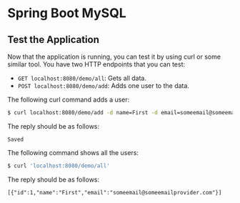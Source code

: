 # Spring Boot MySQL

## Test the Application

Now that the application is running, you can test it by using curl or some similar tool. You have two HTTP endpoints that you can test:

 * `GET localhost:8080/demo/all`: Gets all data. 
 * `POST localhost:8080/demo/add`: Adds one user to the data.

The following curl command adds a user:

```bash
$ curl localhost:8080/demo/add -d name=First -d email=someemail@someemailprovider.com
```
The reply should be as follows:

`Saved`

The following command shows all the users:

```bash
$ curl 'localhost:8080/demo/all'
```

The reply should be as follows:

```console
[{"id":1,"name":"First","email":"someemail@someemailprovider.com"}]
```

